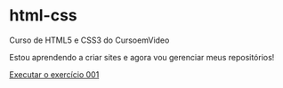 # html-css
Curso de HTML5 e CSS3 do CursoemVideo

Estou aprendendo a criar sites e agora vou gerenciar meus repositórios!

<a href="https://leonardo-ncruz.github.io/html-css/exercicios/ex001/index.html">Executar o exercício 001</a>